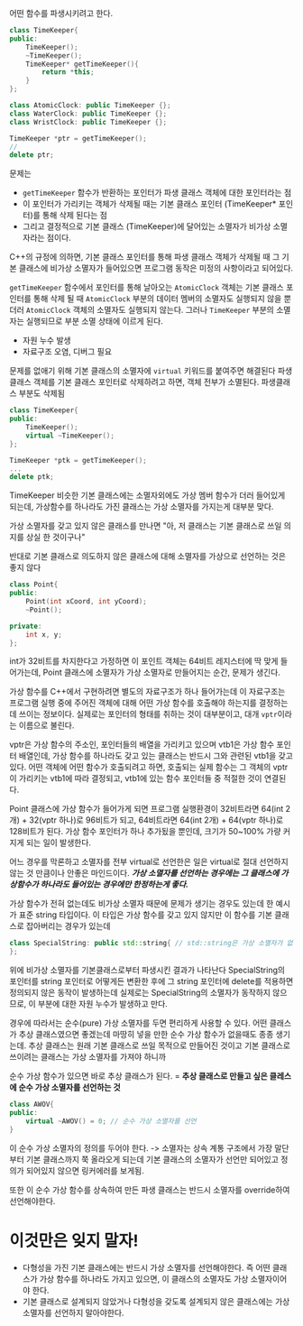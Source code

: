
어떤 함수를 파생시키려고 한다.
```c++
class TimeKeeper{
public:
	TimeKeeper();
	~TimeKeeper();
	TimeKeeper* getTimeKeeper(){
		return *this;
	}
};

class AtomicClock: public TimeKeeper {};
class WaterClock: public TimeKeeper {};
class WristClock: public TimeKeeper {};

TimeKeeper *ptr = getTimeKeeper();
//
delete ptr;
```
문제는 
- `getTimeKeeper` 함수가 반환하는 포인터가 파생 클래스 객체에 대한 포인터라는 점
- 이 포인터가 가리키는 객체가 삭제될 때는 기본 클래스 포인터 (TimeKeeper* 포인터)를 통해 삭제 된다는 점
- 그리고 결정적으로 기본 클래스 (TimeKeeper)에 달어있는 소멸자가 비가상 소멸자라는 점이다.

C++의 규정에 의하면, 기본 클래스 포인터를 통해 파생 클래스 객체가 삭제될 때 그 기본 클래스에 비가상 소멸자가 들어있으면 프로그램 동작은 미정의 사항이라고 되어있다.

`getTimeKeeper` 함수에서 포인터를 통해 날아오는 `AtomicClock` 객체는 기본 클래스 포인터를 통해 삭제 될 때 `AtomicClock` 부분의 데이터 멤버의 소멸자도 실행되지 않을 뿐더러 `AtomicClock` 객체의 소멸자도 실행되지 않는다. 그러나 `TimeKeeper` 부분의 소멸자는 실행되므로 부분 소멸 상태에 이르게 된다.
- 자원 누수 발생
- 자료구조 오염, 디버그 필요

문제를 없애기 위해 기본 클래스의 소멸자에 `virtual` 키워드를 붙여주면 해결된다
파생 클래스 객체를 기본 클래스 포인터로 삭제하려고 하면, 객체 전부가 소멸된다. 
파생클래스 부분도 삭제됨
```c++
class TimeKeeper{
public:
	TimeKeeper();
	virtual ~TimeKeeper();
};

TimeKeeper *ptk = getTimeKeeper();
...
delete ptk;
```

TimeKeeper 비슷한 기본 클래스에는 소멸자외에도 가상 멤버 함수가 더러 들어있게 되는데,
가상함수를 하나라도 가진 클래스는 가상 소멸자를 가지는게 대부분 맞다.

가상 소멸자를 갖고 있지 않은 클래스를 만나면
"아, 저 클래스는 기본 클래스로 쓰일 의지를 상실 한 것이구나"

반대로 기본 클래스로 의도하지 않은 클래스에 대해 소멸자를 가상으로 선언하는 것은 좋지 않다
```c++
class Point{
public:
	Point(int xCoord, int yCoord);
	~Point();

private:
	int x, y;
};
```

int가 32비트를 차지한다고 가정하면 이 포인트 객체는 64비트 레지스터에 딱 맞게 들어가는데,  Point 클래스에 소멸자가 가상 소멸자로 만들어지는 순간, 문제가 생긴다.

가상 함수를 C++에서 구현하려면 별도의 자료구조가 하나 들어가는데 이 자료구조는 프로그램 실행 중에 주어진 객체에 대해 어떤 가상 함수를 호출해야 하는지를 결정하는데 쓰이는 정보이다.
실제로는 포인터의 형태를 취하는 것이 대부분이고, 대개 `vptr`이라는 이름으로 불린다.

vptr은 가상 함수의 주소인, 포인터들의 배열을 가리키고 있으며 
vtb1은 가상 함수 포인터 배열인데, 가상 함수를 하나라도 갖고 있는 클래스는 반드시 그와 관련된 vtb1을 갖고 있다. 어떤 객체에 어떤 함수가 호출되려고 하면, 호출되는 실제 함수는 그 객체의 vptr이 가리키는 vtb1에 따라 결정되고, vtb1에 있는 함수 포인터들 중 적절한 것이 연결된다.

Point 클래스에 가상 함수가 들어가게 되면 프로그램 실행환경이 32비트라면
64(int 2개) + 32(vptr 하나)로 96비트가 되고, 64비트라면 64(int 2개) + 64(vptr 하나)로 128비트가 된다.
가상 함수 포인터가 하나 추가됬을 뿐인데, 크기가 50~100% 가량 커지게 되는 일이 발생한다.

어느 경우를 막론하고 소멸자를 전부 virtual로 선언한은 일은 virtual로 절대 선언하지 않는 것 만큼이나 안좋은 마인드이다. _**가상 소멸자를 선언하는 경우에는 그 클래스에 가상함수가 하나라도 들어있는 경우에만 한정하는게 좋다.**_ 

가상 함수가 전혀 없는데도 비가상 소멸자 때문에 문제가 생기는 경우도 있는데
한 예시가 표준 string 타입이다. 이 타입은 가상 함수를 갖고 있지 않지만 이 함수를 기본 클래스로 잡아버리는 경우가 있는데
```c++
class SpecialString: public std::string{ // std::string은 가상 소멸자가 없다!
};
```

위에 비가상 소멸자를 기본클래스로부터 파생시킨 결과가 나타난다
SpecialString의 포인터를 string 포인터로 어떻게든 변환한 후에 그 string 포인터에
delete를 적용하면 정의되지 않은 동작이 발생하는데
실제로는 SpecialString의 소멸자가 동작하지 않으므로, 이 부분에 대한 자원 누수가 발생하고 만다.

경우에 따라서는 순수(pure) 가상 소멸자를 두면 편리하게 사용할 수 있다.
어떤 클래스가 추상 클래스였으면 좋겠는데 마땅히 넣을 만한 순수 가상 함수가 없을때도 종종 생기는데. 
추상 클래스는 원래 기본 클래스로 쓰일 목적으로 만들어진 것이고
기본 클래스로 쓰이려는 클래스는 가상 소멸자를 가져야 하니까

순수 가상 함수가 있으면 바로 추상 클래스가 된다.
= **추상 클래스로 만들고 싶은 클레스에 순수 가상 소멸자를 선언하는 것**
```c++
class AWOV{
public:
	virtual ~AWOV() = 0; // 순수 가상 소멸자를 선언
}
```

이 순수 가상 소멸자의 정의를 두어야 한다.
-> 소멸자는 상속 계통 구조에서 가장 말단부터 기본 클래스까지 쭉 올라오게 되는데 기본 클래스의 소멸자가 선언만 되어있고 정의가 되어있지 않으면 링커에러를 보게됨.

또한 이 순수 가상 함수를 상속하여 만든 파생 클래스는
반드시 소멸자를 override하여 선언해야한다.

# 이것만은 잊지 말자!
- 다형성을 가진 기본 클래스에는 반드시 가상 소멸자를 선언해야한다. 즉 어떤 클래스가 가상 함수를 하나라도 가지고 있으면, 이 클래스의 소멸자도 가상 소멸자이어야 한다.
- 기본 클래스로 설계되지 않았거나 다형성을 갖도록 설계되지 않은 클래스에는 가상 소멸자를 선언하지 말아야한다.